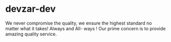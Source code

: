 # devzar-dev
We never compromise the quality, we ensure the highest standard no matter what it takes! Always and All- ways ! Our prime concern is to provide amazing quality service.
